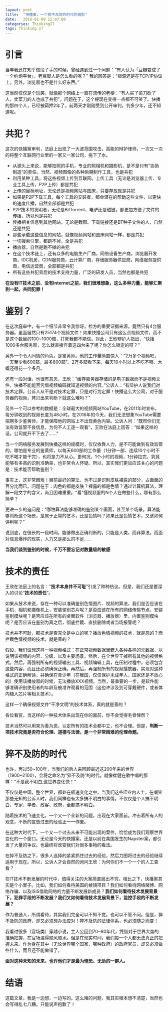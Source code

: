 ```yaml
---
layout: post
title:  "快播案，一个猝不及防的时代的缩影"
date:   2016-01-09 12:07:00
categories: ThinkingIT
tags: Thinking IT
---
```


# 引言

当年我还在知乎做段子手的时候，曾经遇到过一个问题：“有人认为「豆瓣变成了一个约炮平台」，老豆瓣人是怎么看的呢？” 我的回答是：“根源还是在TCP/IP协议上。另外，浏览器也不是什么好东西。”

这当然仅仅是个玩笑，就像那个网络上一直在流传的老梗：“有人买了菜刀砍了人，卖菜刀的人也成了共犯”。问题在于，这个梗现在变得一点都不可笑了。快播的那四个人，已经被羁押2年了，前两天才刚刚受到公开审判，判多少年，还不知道呢。

# 共犯？

这次的快播案审判，法庭上出现了一大波范围攻击。高能的辩护律师，一次又一次的将整个互联网行业里的一家又一家公司，拖下了水。

* 从源头上来说，能够拍照的手机，专业的照相机和摄影机，是不是付有“协助制造”的责任。当然，视频图像的各种后期制作工具，也是共犯
* 利用某种工具，将这些视频上传到互联网。上传工具（无论是浏览器上传、专业工具上传，P2P上传）都是共犯
* 上传的目标地址，无论还是视频网站与图床，只要存放就是共犯
* 如果是P2P下载工具，每个工具的安装者，都会潜在的帮助这些文件，以更快的速度传播，自然全部都是共犯
* P2P技术的发明者，无论是BitTorrent、电驴还是磁链，都更加方便了文件的传播，所以也是共犯
* 传播相关信息到其他网站，无论是截图、下载链接还是BT种子文件的人，自然还是共犯
* 那些承载这些信息的网站，就像视频网站和图床网站一样，都是共犯
* 一切搜索引擎，都跑不掉，全是共犯
* 播放器，自然是跑不掉的共犯
* 在这个技术链上，还有众多的电脑生产厂商，网络设备生产商，浏览器开发商，IDC机房，CDN服务商，云计算厂商，存储服务器供应商，网络服务提供商，电信运营商，全部都是共犯
* 所有这些共犯背后的技术支持力量，广泛的研发人员，当然也都是共犯

**在没有IT技术之前、没有Internet之前，我们很难想象，这么多种力量，能够汇聚到一起，共同犯罪！**

# 鉴别？

在这次庭审中，有一个细节非常令我惊讶，检方的重要证据来源，竟然只有4台服务器。里面居然只有25174个视频文件！如果快播公司只有这么点视频文件，而不是这个数目的100~1000倍，打死我都不能信。对此，王欣辩护人指出，“快播1000多台服务器，怎么就直接奔着这四台来了呢？你怎么锁定的呀？”

另外一个令人同情的角色，是鉴黄师。他的工作量简直惊人：“2万多个视频吧，一天至少看600部，最多800部”。2万多部看下来，每天10小时以上不吃不喝，大概还得花一个多月。

还有一段对话，也很有意思，王欣：“缓存服务器存储的是电子数据而不是视频文件，快播不能能否凭借视频编码就知道视频的内容。”公诉人：“有辩护人说我们对技术定罪，公诉人从不是对技术定罪，只是对行为定罪！快播这么大公司，对于服务器的视频，拷贝出来判断下就这么难吗？”

另外一个可以参考的数据是：全球最大的视频网站YouTube，在2011年时宣布，每分钟收到的视频长度为48小时。在2016年的今天，我们无法想象YouTube需要招聘多少鉴黄师，才能保障他的网站上不出现黄色内容。公诉人问：“既然你们无法有效监管不良信息，为何不人工逐一观看”，王欣在法庭上回答：“如果这样的话，公司就开不下去了......”

当一个网络服务发展到快播这样的规模时，仅仅依靠人力，是不可能做到有效监管的。哪怕是专业的鉴黄师，以每天600部的工作量（1分钟一部、连续10个小时不吃不喝才能干完），也将是力不从心。更何况，1个小时的视频，1分钟拉完，究竟能够有多高的识别准确率，也非常令人怀疑。所以，其实我们更加应该关心的问题是：技术能否帮助鉴别？

事实上，这非常困难！目前最好的算法，也不过是识别皮肤裸露的部分，占画面的百分比而已。问题在于：肉色的都是皮肤？裸露的都是色情？通过计算机算法，理解一段文字的含义，尚且困难重重。“看”懂视频里的N个人在做些什么，哪有那么简单？

更进一步的追问是：“哪怕算法能够准确的鉴别某个画面，甚至某个场景。算法能够判断这个场景，是属于正常的艺术，还是色情吗？如果还是色情艺术，又该如何评判呢？”

说到底，在很长的一段时间，能够做出正确判断的，只能是人类，而非算法。而面对信息爆炸的现实，人力又是那么的不足......

**当我们谈到鉴别的时候，千万不要忘记对数量级的敏感**

# 技术的责任

王欣在法庭上的名言：“**技术本身并不可耻**”引发了种种热议。但是，我们还是要深入的讨论“**技术的责任**”。

如果从技术来说，存在一种可以准确鉴别色情图片、视频的算法，我们是否应该在手机、相机和摄像机上，安装鉴别芯片呢？是否应该在所有的网络传输节点，安装鉴别模块呢？是否应该在所有的桌面软件（浏览器、播放器）里，内置鉴别模块呢？是否应该在鉴别为真之后，彻底拦截、直接删除或者当场报警呢？

技术并不可耻，那技术是否完全是中立的呢？播放色情视频的技术，就是恶的？而拦截色情视频的技术，就是善的？

假设，我们设想这样一种视频格式：在正常视频数据里嵌入各种各样的元数据，以说明该视频的内容、分级、以及主要场景。然后，在全世界干掉所有其他的视频格式。然后，再强制所有的视频输出工具、视频编辑工具，在压制过程中，必须包含这些内容，而且还必须确保正确。再然后，再强制所有的视频播放器，实现对这种格式的正确解读，并确保在青少年（在我国，仅仅保护未成年人，国家还是不放心的）使用该播放器的时候，无法播放XXX视频。当然，最重要的一步，是软件能够准确识别使用者的年龄及被准许观看的范围（这也许涉及到可穿戴硬件，或者体内植入芯片等相关技术）。

这样一个确保视频文件“干净文明”的技术体系，真的就是善的？

各位看官，当这样的一种技术体系出现在你的面前，你不会觉得毛骨悚然？

技术当然可以用来为善为恶，认定所有的技术全都中立，也不合理。但是，**判断一项技术究竟是否符合伦理、道德与法律，是一个非常困难的伦理命题。**

# 猝不及防的时代

也许，再过50~100年，当我们的后人来回顾最近这200年来的世界（1900~2100），会将之命名为“猝不及防”的时代。就像崔健在歌中唱的那样：“不是我不明白,这世界变化快！”

不仅仅是中国，整个世界，都处在极速变化之中。当我们这些IT业内人士，在嘲笑那些无知的公诉人时，我们同样也有太多搞不明白的事情。不仅仅是个人搞不明白，专家、学者、政客、政府，全都搞不明白。

随着技术的飞速变化，一个又一个全新的问题，出现在大家面前。冲击着所有人的观念，不断的宣告过去的经验正一一作废。

在这种大时代下，一个又一个过去从来不可能出现的案件，恰恰成为我们观察世界变化的一个窗口。无论是今天的快播案，还是以前在美国发生的Napster案，都引发了大量的争议。也最终将改变我们对很多事物的看法。

在猝不及防之下，很多人选择的紧紧抓住过去的经验，然后力图将过去的经验继续适用于现在。所以，公诉人才会自然的询问王欣：为何你们不一个一个的人工查看？

在IT技术不断发展的时代中，值得关注的大案简直层出不穷。相比之下，快播案其实是个小案子。比如，我们如何看待美国的棱镜项目？我们如何看待网络赌博、网络诈骗、以及ISIS借助网络的力量不断发展新成员？**我们如何看待技术发展背景下，犯罪手段的不断发展？我们又如何看待技术发展背景下，监控手段的不断发展？**

作为普通人，所谓看待，其实我们完全可以不知不觉。也可以不管不问。但是，猝不及防的政府，却又必须想办法应对！猝不及防的法律体系，也必须随之而变！

我看过很多（官场类）穿越小说，主人公回到70~80年代，凭借对于世界大势的准确把握，在官场混得顺风顺水。但是在现实时间，我们每一个人都无法真正的把握未来。作为身在其中（无论世界哪个国家，哪种政府）的政府官员，却又必须做些什么，而且还不能做错了。

**面对这种未知的未来，也许他们才是最为惶恐、无助的一群人。**

# 结语

这篇文章，我是一边想，一边写的。这么难的问题，我其实根本想不清楚，当然也会写得乱七八糟。只能说声抱歉了！